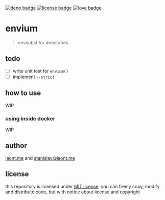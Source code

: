 [![deno badge](https://img.shields.io/badge/deno_inside-black?style=flat)](https://deno.land/)
[![license badge](https://img.shields.io/badge/mit_license-blue?style=flat)](/LICENSE.md)
[![love badge](https://img.shields.io/badge/made_with_❤-ff3053?style=flat)](https://laont.me/)

# envium
> envsubst for directories

## todo
- [ ] write unit test for `envium()`
- [ ] implement `--strict`

## how to use
WIP

### using inside docker
WIP

## author
[laont.me](https://laont.me) and [stanislav@laont.me](mailto:stanislav@laont.me)

## license
this repository is licensed under [MIT license](/LICENSE.md). you can freely copy, modify and distribute code, but with notice about license and copyright